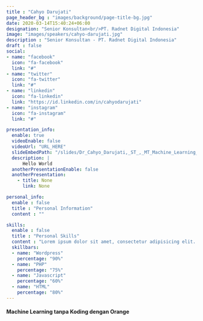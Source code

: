 ```yaml
---
title : "Cahyo Darujati"
page_header_bg : "images/background/page-title-bg.jpg"
date: 2020-03-14T15:40:24+06:00
designation: "Senior Konsultan<br/>PT. Radnet Digital Indonesia"
image: "images/speakers/cahyo-darujati.jpg"
description : "Senior Konsultan - PT. Radnet Digital Indonesia"
draft : false
social:
- name: "facebook"
  icon: "fa-facebook"
  link: "#"
- name: "twitter"
  icon: "fa-twitter"
  link: "#"
- name: "linkedin"
  icon: "fa-linkedin"
  link: "https://id.linkedin.com/in/cahyodarujati"
- name: "instagram"
  icon: "fa-instagram"
  link: "#"

presentation_info:
  enable: true
  videoEnable: false
  videoUrl: "URL_HERE"
  slideEmbedPath: "/slides/Dr_Cahyo_Darujati,_ST_,_MT_Machine_Learning_tanpa_Koding_dengan_Orange.pdf"
  description: |
      Hello World
  anotherPresentationEnable: false
  anotherPresentation:
    - title: None
      link: None

personal_info:
  enable : false
  title : "Personal Information"
  content : ""

skills:
  enable : false
  title : "Personal Skills"
  content : "Lorem ipsum dolor sit amet, consectetur adipisicing elit. Excepturi explicabo suscipit deleniti voluptatum quos nostrum iure doloremque."
  skillbars:
  - name: "Wordpress"
    percentage: "90%"
  - name: "PHP"
    percentage: "75%"
  - name: "Javascript"
    percentage: "60%"
  - name: "HTML"
    percentage: "80%"
---
```

#### Machine Learning tanpa Koding dengan Orange
